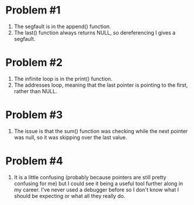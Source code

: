 Problem #1
==========
1. The segfault is in the append() function.
2. The last() function always returns NULL, so dereferencing l gives a
   segfault.

Problem #2
==========
1. The infinite loop is in the print() function.
2. The addresses loop, meaning that the last pointer is pointing
   to the first, rather than NULL.

Problem #3
==========
1. The issue is that the sum() function was checking while the next pointer
   was null, so it was skipping over the last value.

Problem #4
==========
1. It is a little confusing (probably because pointers are still pretty
   confusing for me) but I could see it being a useful tool further along in
   my career. I've never used a debugger before so I don't know what I
   should be expecting or what all they really do.
